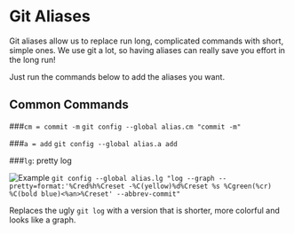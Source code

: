 # Git Aliases

Git aliases allow us to replace run long, complicated commands with short, simple ones. We use git a lot, so having aliases can really save you effort in the long run!

Just run the commands below to add the aliases you 
want.

## Common Commands
###`cm = commit -m`
`git config --global alias.cm "commit -m"`

###`a = add`
`git config --global alias.a add`

###`lg`: pretty log

![Example](http://i.imgur.com/tSgaU.jpg)
`git config --global alias.lg "log --graph --pretty=format:'%Cred%h%Creset -%C(yellow)%d%Creset %s %Cgreen(%cr) %C(bold blue)<%an>%Creset' --abbrev-commit"`

Replaces the ugly `git log` with a version that is shorter, more colorful and looks like a graph.

